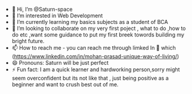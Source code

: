 - 👋 Hi, I’m @Saturn-space
- 👀 I’m interested in Web Development
- 🌱 I’m currently learning my basics subjects as a student of BCA
- 💞️ I’m looking to collaborate on my very first poject , what to do ,how to do etc ,want some guidance to put my first breek towords building my bright future.
- 📫 How to reach me - you can reach me through limked In 📨 which (https://www.linkedin.com/in/mohan-prasad-unique-way-of-living/) 
- 😄 Pronouns: Saturn will be just perfect 
- ⚡ Fun fact: I am a quick learner and hardworking person,sorry might seem overconfident but its not like that , just being positive as a beginner and want to crush best out of me. 

<!---
Saturn-space/Saturn-space is a ✨ special ✨ repository because its `README.md` (this file) appears on your GitHub profile.
You can click the Preview link to take a look at your changes.
--->
